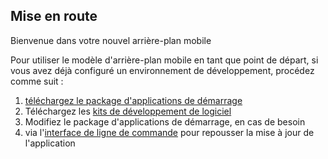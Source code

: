 Mise en route
-----------------------------------------
Bienvenue dans votre nouvel arrière-plan mobile

Pour utiliser le modèle d'arrière-plan mobile en tant que point de départ, si vous avez déjà configuré un environnement de développement, procédez comme suit :

1. [téléchargez le package d'applications de démarrage](${ace-url}/rest/apps/${app-guid}/starter-download)
2. Téléchargez les [kits de développement de logiciel](${doc-url}/#starters/mobile/sdk.html)
3. Modifiez le package d'applications de démarrage, en cas de besoin
4. via l'[interface de ligne de commande](https://github.com/cloudfoundry/cli) pour repousser la mise à jour de l'application
